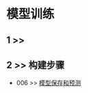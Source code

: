 # 模型训练

## 1 >> 

## 2 >> 构建步骤

- 006 >> [模型保存和预测](https://github.com/fangqing408/00-MNIST/edit/master/recognition/006.md)
